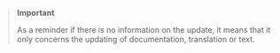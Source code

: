 >**Important**
>
>As a reminder if there is no information on the update, it means that it only concerns the updating of documentation, translation or text.
